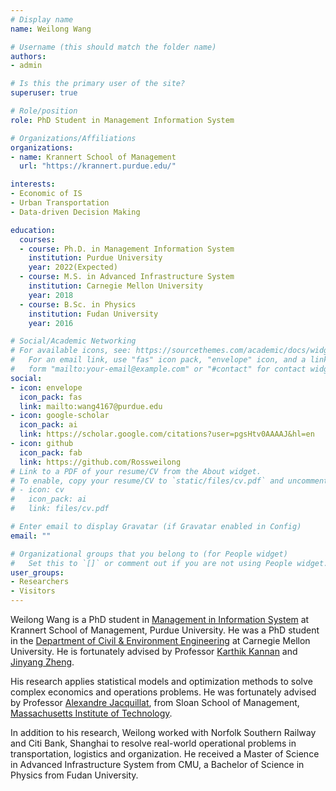```yaml
---
# Display name
name: Weilong Wang

# Username (this should match the folder name)
authors:
- admin

# Is this the primary user of the site?
superuser: true

# Role/position
role: PhD Student in Management Information System

# Organizations/Affiliations
organizations:
- name: Krannert School of Management
  url: "https://krannert.purdue.edu/"

interests:
- Economic of IS
- Urban Transportation
- Data-driven Decision Making

education:
  courses:
  - course: Ph.D. in Management Information System
    institution: Purdue University
    year: 2022(Expected)
  - course: M.S. in Advanced Infrastructure System
    institution: Carnegie Mellon University
    year: 2018
  - course: B.Sc. in Physics
    institution: Fudan University
    year: 2016

# Social/Academic Networking
# For available icons, see: https://sourcethemes.com/academic/docs/widgets/#icons
#   For an email link, use "fas" icon pack, "envelope" icon, and a link in the
#   form "mailto:your-email@example.com" or "#contact" for contact widget.
social:
- icon: envelope
  icon_pack: fas
  link: mailto:wang4167@purdue.edu
- icon: google-scholar
  icon_pack: ai
  link: https://scholar.google.com/citations?user=pgsHtv0AAAAJ&hl=en
- icon: github
  icon_pack: fab
  link: https://github.com/Rossweilong
# Link to a PDF of your resume/CV from the About widget.
# To enable, copy your resume/CV to `static/files/cv.pdf` and uncomment the lines below.  
# - icon: cv
#   icon_pack: ai
#   link: files/cv.pdf

# Enter email to display Gravatar (if Gravatar enabled in Config)
email: ""

# Organizational groups that you belong to (for People widget)
#   Set this to `[]` or comment out if you are not using People widget.  
user_groups:
- Researchers
- Visitors
---
```


Weilong Wang is a PhD student in [Management in Information System](https://krannert.purdue.edu/academics/MIS/) at Krannert School of Management, Purdue University. He was a PhD student in the [Department of Civil & Environment Engineering](https://www.cmu.edu/cee/) at Carnegie Mellon University. He is fortunately advised by Professor [Karthik Kannan](https://www.krannert.purdue.edu/faculty/kkarthik/) and [Jinyang Zheng](https://www.krannert.purdue.edu/faculty/zheng221/).

His research applies statistical models and optimization methods to solve complex economics and operations problems. He was fortunately advised by Professor [Alexandre Jacquillat](https://mitsloan.mit.edu/faculty/directory/alexandre-jacquillat), from Sloan School of Management, [Massachusetts Institute of Technology](http://www.mit.edu/).

In addition to his research, Weilong worked with Norfolk Southern Railway and Citi Bank, Shanghai to resolve real-world operational problems in transportation, logistics and organization. He received a Master of Science in Advanced Infrastructure System from CMU, a Bachelor of Science in Physics from Fudan University.
